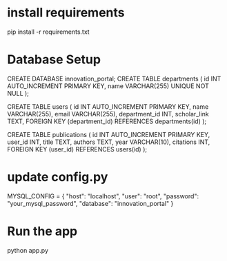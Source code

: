# install requirements
pip install -r requirements.txt

# Database Setup
CREATE DATABASE innovation_portal;
CREATE TABLE departments (
    id INT AUTO_INCREMENT PRIMARY KEY,
    name VARCHAR(255) UNIQUE NOT NULL
);

CREATE TABLE users (
    id INT AUTO_INCREMENT PRIMARY KEY,
    name VARCHAR(255),
    email VARCHAR(255),
    department_id INT,
    scholar_link TEXT,
    FOREIGN KEY (department_id) REFERENCES departments(id)
);

CREATE TABLE publications (
    id INT AUTO_INCREMENT PRIMARY KEY,
    user_id INT,
    title TEXT,
    authors TEXT,
    year VARCHAR(10),
    citations INT,
    FOREIGN KEY (user_id) REFERENCES users(id)
);


# update config.py 
MYSQL_CONFIG = {
    "host": "localhost",
    "user": "root",
    "password": "your_mysql_password",
    "database": "innovation_portal"
}

# Run the app
python app.py


